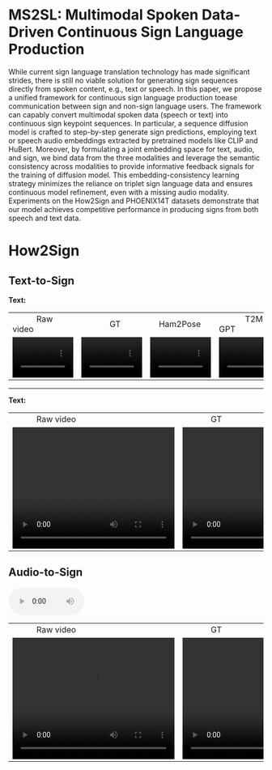 # MS2SL: Multimodal Spoken Data-Driven Continuous Sign Language Production
While current sign language translation technology has made significant strides, there is still no viable solution for generating sign sequences directly from spoken content, e.g., text or speech. 
In this paper, we propose a unified framework for continuous sign language production toease communication between sign and non-sign language users. The framework can capably convert multimodal 
spoken data (speech or text) into continuous sign keypoint sequences. In particular, a sequence diffusion model is crafted to step-by-step generate sign predictions, employing text or speech audio 
embeddings extracted by pretrained models like CLIP and HuBert. Moreover, by formulating a joint embedding space for text, audio, and sign, we bind data from the three modalities and leverage the 
semantic consistency across modalities to provide informative feedback signals for the training of diffusion model. This embedding-consistency learning strategy minimizes the reliance on triplet 
sign language data and ensures continuous model refinement, even with a missing audio modality. Experiments on the How2Sign and PHOENIX14T datasets demonstrate that our model achieves competitive 
performance in producing signs from both speech and text data.

# How2Sign
## Text-to-Sign
**Text:**

<table style="width: 100%; margin-left: auto; margin-right: auto;">
    <tr>
    	<td> &nbsp;&nbsp;&nbsp;&nbsp;&nbsp;&nbsp;&nbsp;&nbsp;&nbsp;&nbsp; Raw video </td>
    	<td> &nbsp;&nbsp;&nbsp;&nbsp;&nbsp;&nbsp;&nbsp;&nbsp;&nbsp;&nbsp;&nbsp;&nbsp; GT </td>
	<td> &nbsp;&nbsp;&nbsp; Ham2Pose </td>
	<td> &nbsp;&nbsp;&nbsp;&nbsp;&nbsp;&nbsp;&nbsp;&nbsp;&nbsp;&nbsp;&nbsp; T2M-GPT </td>
	<td> &nbsp;&nbsp;&nbsp;&nbsp;&nbsp;&nbsp;&nbsp;&nbsp;&nbsp;&nbsp; Ours </td>
    </tr>
    <tr>
    	<td><video width="120" height="80" controls>  <source src="movie.mp4" type="video/mp4"> </video> </td>
    	<td><video width="120" height="80" controls>  <source src="movie.mp4" type="video/mp4"> </video> </td>
    	<td><video width="120" height="80" controls>  <source src="movie.mp4" type="video/mp4"> </video> </td>
	<td><video width="120" height="80" controls>  <source src="movie.mp4" type="video/mp4"> </video> </td>
	<td><video width="120" height="80" controls>  <source src="movie.mp4" type="video/mp4"> </video> </td>
    </tr>
</table>

-------------------------------------------------------------------------------------------------------------------------------------------------------------------------------------------------------------

**Text:**

<table style="width: 100%; margin-left: auto; margin-right: auto;">
    <tr>
    	<td> &nbsp;&nbsp;&nbsp;&nbsp;&nbsp;&nbsp;&nbsp;&nbsp;&nbsp;&nbsp; Raw video </td>
    	<td> &nbsp;&nbsp;&nbsp;&nbsp;&nbsp;&nbsp;&nbsp;&nbsp;&nbsp;&nbsp;&nbsp;&nbsp; GT </td>
	<td> &nbsp;&nbsp;&nbsp; Ham2Pose </td>
	<td> &nbsp;&nbsp;&nbsp;&nbsp;&nbsp;&nbsp;&nbsp;&nbsp;&nbsp;&nbsp;&nbsp; T2M-GPT </td>
	<td> &nbsp;&nbsp;&nbsp;&nbsp;&nbsp;&nbsp;&nbsp;&nbsp;&nbsp;&nbsp; Ours </td>
    </tr>
    <tr>
    	<td><video width="320" height="240" controls>  <source src="movie.mp4" type="video/mp4"> </video> </td>
    	<td><video width="320" height="240" controls>  <source src="movie.mp4" type="video/mp4"> </video> </td>
    	<td><video width="320" height="240" controls>  <source src="movie.mp4" type="video/mp4"> </video> </td>
	<td><video width="320" height="240" controls>  <source src="movie.mp4" type="video/mp4"> </video> </td>
	<td><video width="320" height="240" controls>  <source src="movie.mp4" type="video/mp4"> </video> </td>
    </tr>
</table>


## Audio-to-Sign

<audio src="./samples/ss_reverb/1221-135766-0003_0.0018.wav" controls style="width: 150px;"></audio>

<table style="width: 100%; margin-left: auto; margin-right: auto;">
    <tr>
    	<td> &nbsp;&nbsp;&nbsp;&nbsp;&nbsp;&nbsp;&nbsp;&nbsp;&nbsp;&nbsp; Raw video </td>
    	<td> &nbsp;&nbsp;&nbsp;&nbsp;&nbsp;&nbsp;&nbsp;&nbsp;&nbsp;&nbsp;&nbsp;&nbsp; GT </td>
	<td> &nbsp;&nbsp;&nbsp; Ham2Pose </td>
	<td> &nbsp;&nbsp;&nbsp;&nbsp;&nbsp;&nbsp;&nbsp;&nbsp;&nbsp;&nbsp;&nbsp; T2M-GPT </td>
	<td> &nbsp;&nbsp;&nbsp;&nbsp;&nbsp;&nbsp;&nbsp;&nbsp;&nbsp;&nbsp; Ours </td>
    </tr>
    <tr>
    	<td><video width="320" height="240" controls>  <source src="movie.mp4" type="video/mp4"> </video> </td>
    	<td><video width="320" height="240" controls>  <source src="movie.mp4" type="video/mp4"> </video> </td>
    	<td><video width="320" height="240" controls>  <source src="movie.mp4" type="video/mp4"> </video> </td>
	<td><video width="320" height="240" controls>  <source src="movie.mp4" type="video/mp4"> </video> </td>
	<td><video width="320" height="240" controls>  <source src="movie.mp4" type="video/mp4"> </video> </td>
    </tr>
</table>

